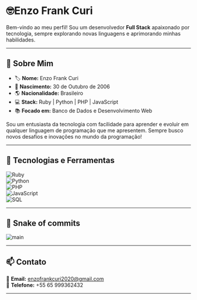 # 🤓Enzo Frank Curi  

Bem-vindo ao meu perfil! Sou um desenvolvedor **Full Stack** apaixonado por tecnologia, sempre explorando novas linguagens e aprimorando minhas habilidades.  

---

## 🌟 Sobre Mim  
- 🏷 **Nome:** Enzo Frank Curi  
- 🎂 **Nascimento:** 30 de Outubro de 2006  
- 🌎 **Nacionalidade:** Brasileiro  
- 💻 **Stack:** Ruby | Python | PHP | JavaScript  
- 📚 **Focado em:** Banco de Dados e Desenvolvimento Web  

Sou um entusiasta da tecnologia com facilidade para aprender e evoluir em qualquer linguagem de programação que me apresentem. Sempre busco novos desafios e inovações no mundo da programação!  

---

## 🚀 Tecnologias e Ferramentas  
![Ruby](https://img.shields.io/badge/Ruby-CC342D?style=for-the-badge&logo=ruby&logoColor=white)  
![Python](https://img.shields.io/badge/Python-3776AB?style=for-the-badge&logo=python&logoColor=white)  
![PHP](https://img.shields.io/badge/PHP-777BB4?style=for-the-badge&logo=php&logoColor=white)  
![JavaScript](https://img.shields.io/badge/JavaScript-F7DF1E?style=for-the-badge&logo=javascript&logoColor=black)  
![SQL](https://img.shields.io/badge/SQL-003B57?style=for-the-badge&logo=database&logoColor=white)  

---

## 🐍 Snake of commits   
![main](https://github.com/C1B3R123/C1B3R123/blob/output/github-contribution-grid-snake.svg) 

---

## 📫 Contato  
📧 **Email:** [enzofrankcuri2020@gmail.com](mailto:enzofrankcuri2020@gmail.com)  
📱 **Telefone:** +55 65 999362432  

---

